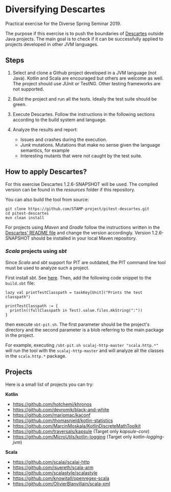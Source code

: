 # Diversifying Descartes

Practical exercise for the Diverse Spring Seminar 2019.

The purpose if this exercise is to push the boundaries of [Descartes](https://github.com/STAMP-project/pitest-descartes) outside Java projects. The main goal is to check if it can be successfully applied to projects developed in other JVM languages.

## Steps

1. Select and clone a Github project developed in a JVM language (not Java). Kotlin and Scala are encouraged but others are welcome as well. The project should use JUnit or TestNG. Other testing frameworks are not supported.

2. Build the project and run all the tests. Ideally the test suite should be green.

3. Execute Descartes. Follow the instructions in the following sections according to the build system and language.

4. Analyze the results and report:
    - Issues and crashes during the execution.
    - *Junk* mutations. Mutations that make no sense given the language semantics, for example
    - Interesting mutants that were not caught by the test suite.

## How to apply Descartes?

For this exercise Descartes 1.2.6-SNAPSHOT will be used. The compiled version can be found in the *resources* folder if this repository. 

You can also build the tool from source:

```
git clone https://github.com/STAMP-project/pitest-descartes.git
cd pitest-descartes
mvn clean install
```

For projects using *Maven* and *Gradle* follow the instructions written in the [Descartes' README file](https://github.com/STAMP-project/pitest-descartes/blob/master/README.md) and change the version accordingly. Version 1.2.6-SNAPSHOT should be installed in your local Maven repository. 

### *Scala* projects using *sbt*

Since *Scala* and *sbt* support for PIT are outdated, the PIT command line tool must be used to analyze such a project.

First install *sbt*. See [here](https://www.scala-sbt.org/download.html).
Then, add the following code snippet to the `build.sbt` file:

```
lazy val printTestClasspath = taskKey[Unit]("Prints the test classpath")

printTestClasspath := {
  println((fullClasspath in Test).value.files.mkString(":"))
}
```
then execute `sbt-pit.sh`. The first parameter should be the project's directory and the second parameter is a blob referring to the main package in the project.

For example, executing `/sbt-pit.sh scalaj-http-master "scala.http.*"` will run the tool with the `scalaj-http-master` and will analyze all the classes in the `scala.http.*` package.

## Projects

Here is a small list of projects you can try:

**Kotlin**

- https://github.com/hotchemi/khronos
- https://github.com/devromik/black-and-white
- https://github.com/mariomac/kaconf
- https://github.com/thomasnield/kotlin-statistics
- https://github.com/MarcinMoskala/KotlinDiscreteMathToolkit
- https://github.com/traversals/kapsule (Target only *kapsule-core*)
- https://github.com/MicroUtils/kotlin-logging (Target only *kotlin-logging-jvm*)

**Scala**

- https://github.com/scalaj/scalaj-http
- https://github.com/jsuereth/scala-arm
- https://github.com/scalastyle/scalastyle
- https://github.com/knowitall/openregex-scala
- https://github.com/OlivierBlanvillain/scala-xml




